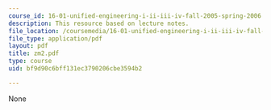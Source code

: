 ```yaml
---
course_id: 16-01-unified-engineering-i-ii-iii-iv-fall-2005-spring-2006
description: This resource based on lecture notes.
file_location: /coursemedia/16-01-unified-engineering-i-ii-iii-iv-fall-2005-spring-2006/bf9d90c6bff131ec3790206cbe3594b2_zm2.pdf
file_type: application/pdf
layout: pdf
title: zm2.pdf
type: course
uid: bf9d90c6bff131ec3790206cbe3594b2

---
```

None